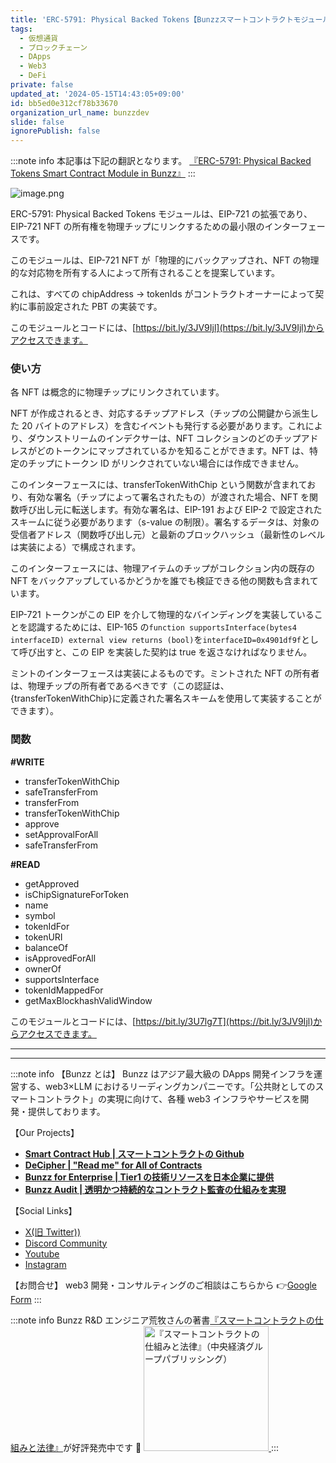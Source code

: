 ```yaml
---
title: 'ERC-5791: Physical Backed Tokens【Bunzzスマートコントラクトモジュール】'
tags:
  - 仮想通貨
  - ブロックチェーン
  - DApps
  - Web3
  - DeFi
private: false
updated_at: '2024-05-15T14:43:05+09:00'
id: bb5ed0e312cf78b33670
organization_url_name: bunzzdev
slide: false
ignorePublish: false
---
```

:::note info
本記事は下記の翻訳となります。
[『ERC-5791: Physical Backed Tokens Smart Contract Module in Bunzz』](https://blog.bunzz.dev/erc-5791-physical-backed-tokens-smart-contract-module-in-bunzz/)
:::

![image.png](https://qiita-image-store.s3.ap-northeast-1.amazonaws.com/0/1926720/f9d29393-55dd-4272-8691-7e4d009e3260.png)

ERC-5791: Physical Backed Tokens モジュールは、EIP-721 の拡張であり、EIP-721 NFT の所有権を物理チップにリンクするための最小限のインターフェースです。

このモジュールは、EIP-721 NFT が「物理的にバックアップされ、NFT の物理的な対応物を所有する人によって所有されることを提案しています。

これは、すべての chipAddress -> tokenIds がコントラクトオーナーによって契約に事前設定された PBT の実装です。

このモジュールとコードには、[https://bit.ly/3JV9Ijl](https://bit.ly/3JV9Ijl)からアクセスできます。

### 使い方

各 NFT は概念的に物理チップにリンクされています。

NFT が作成されるとき、対応するチップアドレス（チップの公開鍵から派生した 20 バイトのアドレス）を含むイベントも発行する必要があります。これにより、ダウンストリームのインデクサーは、NFT コレクションのどのチップアドレスがどのトークンにマップされているかを知ることができます。NFT は、特定のチップにトークン ID がリンクされていない場合には作成できません。

このインターフェースには、transferTokenWithChip という関数が含まれており、有効な署名（チップによって署名されたもの）が渡された場合、NFT を関数呼び出し元に転送します。有効な署名は、EIP-191 および EIP-2 で設定されたスキームに従う必要があります（s-value の制限）。署名するデータは、対象の受信者アドレス（関数呼び出し元）と最新のブロックハッシュ（最新性のレベルは実装による）で構成されます。

このインターフェースには、物理アイテムのチップがコレクション内の既存の NFT をバックアップしているかどうかを誰でも検証できる他の関数も含まれています。

EIP-721 トークンがこの EIP を介して物理的なバインディングを実装していることを認識するためには、EIP-165 の`function supportsInterface(bytes4 interfaceID) external view returns (bool)`を`interfaceID=0x4901df9f`として呼び出すと、この EIP を実装した契約は true を返さなければなりません。

ミントのインターフェースは実装によるものです。ミントされた NFT の所有者は、物理チップの所有者であるべきです（この認証は、{transferTokenWithChip}に定義された署名スキームを使用して実装することができます）。

### 関数

**#WRITE**

- transferTokenWithChip
- safeTransferFrom
- transferFrom
- transferTokenWithChip
- approve
- setApprovalForAll
- safeTransferFrom

**#READ**

- getApproved
- isChipSignatureForToken
- name
- symbol
- tokenIdFor
- tokenURI
- balanceOf
- isApprovedForAll
- ownerOf
- supportsInterface
- tokenIdMappedFor
- getMaxBlockhashValidWindow

このモジュールとコードには、[https://bit.ly/3U7lg7T](https://bit.ly/3JV9Ijl)からアクセスできます。

---

---

:::note info
【Bunzz とは】
Bunzz はアジア最大級の DApps 開発インフラを運営する、web3×LLM におけるリーディングカンパニーです。「公共財としてのスマートコントラクト」の実現に向けて、各種 web3 インフラやサービスを開発・提供しております。

【Our Projects】

- **[Smart Contract Hub | スマートコントラクトの Github](https://www.bunzz.dev/)**
- **[DeCipher | "Read me" for All of Contracts](https://www.bunzz.dev/decipher)**
- **[Bunzz for Enterprise | Tier1 の技術リソースを日本企業に提供](https://enterprise.bunzz.dev/ja)**
- **[Bunzz Audit | 透明かつ持続的なコントラクト監査の仕組みを実現](hhttps://www.bunzz.dev/audit)**

【Social Links】

- [X(旧 Twitter))](https://twitter.com/BunzzDev)
- [Discord Community](https://t.co/6hHgssJdvW)
- [Youtube](https://www.youtube.com/@bunzzdev)
- [Instagram](https://www.instagram.com/bunzzdev/)

【お問合せ】
web3 開発・コンサルティングのご相談はこちらから 👉[Google Form](https://forms.gle/4tgQjWSw2MMMZW6E6)
:::

:::note info
Bunzz R&D エンジニア荒牧さんの著書[『スマートコントラクトの仕組みと法律』](https://amzn.to/3V03sNH)が好評発売中です 📕
<a href="https://amzn.to/3V03sNH" rel="nofollow" referrerpolicy="no-referrer-when-downgrade">
<img
    src="https://m.media-amazon.com/images/I/81wopoZ1K4L._SY522_.jpg"
    alt="『スマートコントラクトの仕組みと法律』（中央経済グループパブリッシング）"
    width="200px"
    height="auto"
    Style="border: 0px;"
  />
</a>
:::
